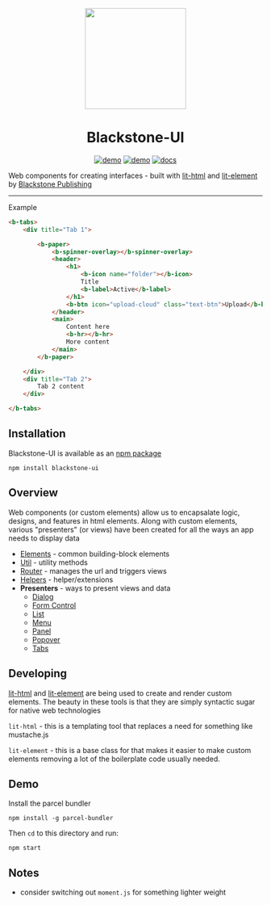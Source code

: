 <p align="center">
  <a href="https://github.com/kjantzer/bui" rel="noopener" target="_blank">
    <img width="200" src="https://i.imgur.com/MZ8wSL8.png"/>
  </a>
</p>

<h1 align="center">Blackstone-UI</h1>

<div align="center">

[![demo](https://img.shields.io/badge/npm-v1.0.2-blue)](https://www.npmjs.com/package/blackstone-ui)
[![demo](https://img.shields.io/badge/-Demo-blue)](http://kjantzer.github.io/bui/)
[![docs](https://img.shields.io/badge/-Documentation-black)](http://kjantzer.github.io/bui/docs/)

</div>

Web components for creating interfaces - built with [lit-html](https://lit-html.polymer-project.org/) and [lit-element](https://lit-element.polymer-project.org/) by [Blackstone Publishing](https://blackstonepublishing.com)

***

Example 
```html
<b-tabs>
    <div title="Tab 1">

        <b-paper>
            <b-spinner-overlay></b-spinner-overlay>
            <header>
                <h1>
                    <b-icon name="folder"></b-icon> 
                    Title
                    <b-label>Active</b-label>
                </h1>
                <b-btn icon="upload-cloud" class="text-btn">Upload</b-btn>
            </header>
            <main>
                Content here
                <b-hr></b-hr>
                More content
            </main>
        </b-paper>

    </div>
    <div title="Tab 2">
        Tab 2 content
    </div>

</b-tabs>

```

## Installation
Blackstone-UI is available as an [npm package](https://www.npmjs.com/package/blackstone-ui)

```
npm install blackstone-ui
```

## Overview

Web components (or custom elements) allow us to encapsalate
logic, designs, and features in html elements. Along with custom
elements, various "presenters" (or views) have been created
for all the ways an app needs to display data

- [Elements](./elements/README.md) - common building-block elements 
- [Util](./util/README.md) - utility methods
- [Router](./router/README.md) - manages the url and triggers views
- [Helpers](./elements/README.md) - helper/extensions
- **Presenters** - ways to present views and data
    - [Dialog](./presenters/dialog/README.md)
    - [Form Control](./presenters/form-control/README.md)
    - [List](./presenters/list/README.md)
    - [Menu](./presenters/menu/README.md)
    - [Panel](./presenters/panel/README.md)
    - [Popover](./presenters/popover/README.md)
    - [Tabs](./presenters/tabs/README.md)

## Developing

[lit-html](https://lit-html.polymer-project.org) and [lit-element](https://lit-element.polymer-project.org)
are being used to create and render custom elements. The beauty in these tools
is that they are simply syntactic sugar for native web technologies

`lit-html` - this is a templating tool that replaces a need for something like mustache.js

`lit-element` - this is a base class for that makes it easier to make custom elements removing
a lot of the boilerplate code usually needed.

## Demo

Install the parcel bundler

```
npm install -g parcel-bundler
```

Then `cd` to this directory and run:

```
npm start
```

## Notes
- consider switching out `moment.js` for something lighter weight